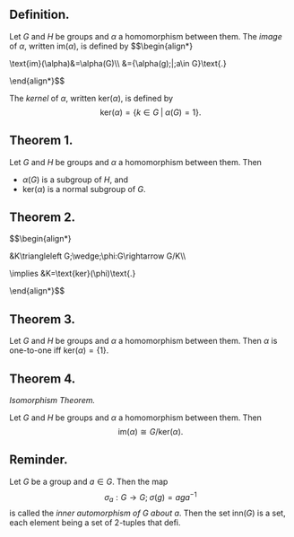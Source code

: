 
## Definition.

Let $G$ and $H$ be groups and $\alpha$ a homomorphism between them. The *image* of $\alpha$, written $\text{im}(\alpha)$, is defined by
$$\begin{align*}

\text{im}(\alpha)&=\alpha(G)\\\\
&=\{\alpha(g)\;|\;a\in G\}\text{.}

\end{align*}$$

The *kernel* of $\alpha$, written $\text{ker}(\alpha)$, is defined by
$$\text{ker}(\alpha)=\{k\in G\;|\;\alpha(G)=1\}\text{.}$$

## Theorem 1.

Let $G$ and $H$ be groups and $\alpha$ a homomorphism between them. Then
- $\alpha(G)$ is a subgroup of $H$, and
- $\text{ker}(\alpha)$ is a normal subgroup of $G$.

## Theorem 2.

$$\begin{align*}

&K\triangleleft G\;\wedge\;\phi:G\rightarrow G/K\\\\

\implies &K=\text{ker}(\phi)\text{.}

\end{align*}$$

## Theorem 3.

Let $G$ and $H$ be groups and $\alpha$ a homomorphism between them. Then $\alpha$ is one-to-one iff $\text{ker}(\alpha)=\{1\}$.

## Theorem 4.
*Isomorphism Theorem.*

Let $G$ and $H$ be groups and $\alpha$ a homomorphism between them. Then
$$\text{im}(\alpha)\cong G/\text{ker}(\alpha)\text{.}$$

## Reminder.

Let $G$ be a group and $a\in G$. Then the map
$$\sigma_{a}:G\rightarrow G;\;\sigma(g)=aga^{-1}$$
is called the *inner automorphism of $G$ about $a$*. Then the set $\text{inn}(G)$ is a set, each element being a set of $2$-tuples that defi. 